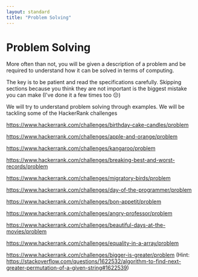 ```yaml
---
layout: standard
title: "Problem Solving"
---
```


# Problem Solving

More often than not, you will be given a description of a problem and be required to understand how it can be solved in terms of computing.

The key is to be patient and read the specifications carefully. Skipping sections because you think they are not important is the biggest mistake you can make (I've done it a few times too :pensive:)

We will try to understand problem solving through examples. We will be tackling some of the HackerRank challenges

https://www.hackerrank.com/challenges/birthday-cake-candles/problem

https://www.hackerrank.com/challenges/apple-and-orange/problem

https://www.hackerrank.com/challenges/kangaroo/problem

https://www.hackerrank.com/challenges/breaking-best-and-worst-records/problem

https://www.hackerrank.com/challenges/migratory-birds/problem

https://www.hackerrank.com/challenges/day-of-the-programmer/problem

https://www.hackerrank.com/challenges/bon-appetit/problem

https://www.hackerrank.com/challenges/angry-professor/problem

https://www.hackerrank.com/challenges/beautiful-days-at-the-movies/problem

https://www.hackerrank.com/challenges/equality-in-a-array/problem

https://www.hackerrank.com/challenges/bigger-is-greater/problem
(Hint: https://stackoverflow.com/questions/1622532/algorithm-to-find-next-greater-permutation-of-a-given-string#1622539)